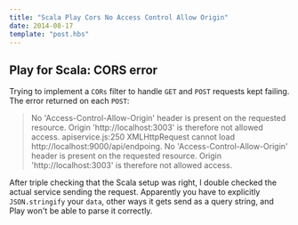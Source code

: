 ```yaml
---
title: "Scala Play Cors No Access Control Allow Origin"
date: 2014-08-17
template: "post.hbs"
---
```


## Play for Scala: CORS error

Trying to implement a `CORs` filter to handle `GET` and `POST` requests kept failing. The error returned on each `POST`:


> No 'Access-Control-Allow-Origin' header is present on the requested resource. Origin 'http://localhost:3003' is therefore not allowed access. apiservice.js:250
XMLHttpRequest cannot load http://localhost:9000/api/endpoing. No 'Access-Control-Allow-Origin' header is present on the requested resource. Origin 'http://localhost:3003' is therefore not allowed access.


After triple checking that the Scala setup was right, I double checked the actual service sending the request. 
Apparently you have to explicitly `JSON.stringify` your `data`, other ways it gets send as a query string, and Play won't be able to parse it correctly. 
